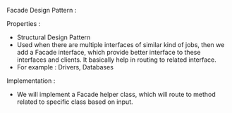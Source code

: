 Facade Design Pattern :

Properties :

- Structural Design Pattern
- Used when there are multiple interfaces of similar kind of jobs, then we add a Facade interface, which provide better interface to these interfaces and clients. It basically help in routing to related interface. 
- For example : Drivers, Databases


Implementation :

- We will implement a Facade helper class, which will route to method related to specific class based on input. 
